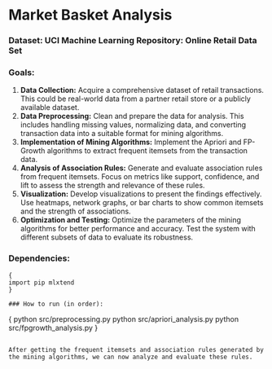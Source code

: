 # Market Basket Analysis
### Dataset: UCI Machine Learning Repository: Online Retail Data Set

### Goals:
1. **Data Collection:** Acquire a comprehensive dataset of retail transactions. This could be real-world data from a partner retail store or a publicly available dataset.
2. **Data Preprocessing:** Clean and prepare the data for analysis. This includes handling missing values, normalizing data, and converting transaction data into a suitable format for mining algorithms.
3. **Implementation of Mining Algorithms:** Implement the Apriori and FP-Growth algorithms to extract frequent itemsets from the transaction data.
4. **Analysis of Association Rules:** Generate and evaluate association rules from frequent itemsets. Focus on metrics like support, confidence, and lift to assess the strength and relevance of these rules.
5. **Visualization:** Develop visualizations to present the findings effectively. Use heatmaps, network graphs, or bar charts to show common itemsets and the strength of associations.
6. **Optimization and Testing:** Optimize the parameters of the mining algorithms for better performance and accuracy. Test the system with different subsets of data to evaluate its robustness.

### Dependencies:
```
{
import pip mlxtend
}

### How to run (in order):
```
{
    python src/preprocessing.py
    python src/apriori_analysis.py 
    python src/fpgrowth_analysis.py
}
```

After getting the frequent itemsets and association rules generated by the mining algorithms, we can now analyze and evaluate these rules.





